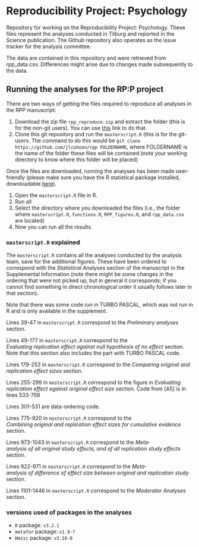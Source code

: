 # Reproducibility Project: Psychology
Repository for working on the Reproducibility Project: Psychology. These files represent the analyses conducted in Tilburg and
reported in the Science publication. The Github repository also operates as the issue tracker for the analysis committee.

The data are contained in this repository and were retrieved from rpp_data.csv. Differences might arise due to changes made subsequently to the data.

## Running the analyses for the RP:P project
There are two ways of getting the files required to reproduce all analyses in the RPP manuscript:

1. Download the zip file `rpp_reproduce.zip` and extract the folder (this is for the non-git users). You can use [this](https://github.com/jlcohoon/rpp/raw/master/rpp_reproduce.zip) link to do that.
2. Clone this git repository and run the `masterscript.R` (this is for the git-users. The command to do this would be `git clone https://github.com/jlcohoon/rpp FOLDERNAME`, where FOLDERNAME is the name of the folder these files will be contained (note your working directory to know where this folder will be placed)

Once the files are downloaded, running the analyses has been made user-friendly (please make sure you have the R statistical package installed, downloadable [here](https://cran.r-project.org/)).

1. Open the `masterscript.R` file in R.
2. Run all
3. Select the directory where you downloaded the files (i.e., the folder where `masterscript.R`, `functions.R`, `RPP_figures.R`, and `rpp_data.csv` are located)
4. Now you can run all the results.

### `masterscript.R` explained
The `masterscript.R` contains all the analyses conducted by the analysis team, save for the additional figures. These have been ordered to correspond with the *Statistical Analyses* section of the manuscript in the Supplemental Information (note there might be some changes in the ordering that were not picked up, but in general it corresponds; if you cannot find something in direct chronological order it usually follows later in that section). 

Note that there was some code run in TURBO PASCAL, which was not run in R and is only available in the supplement.

Lines 39-47 in `masterscript.R` correspond to the *Preliminary analyses* section.

Lines 49-177 in `masterscript.R` correspond to the *Evaluating replication effect against null hypothesis of no effect* section. Note that this section also includes the part with TURBO PASCAL code.

Lines 179-253 in `masterscript.R` correspond to the *Comparing original and replication effect sizes* section.

Lines 255-299 in `masterscript.R` correspond to the figure in *Evaluating replication effect against original effect size* section. Code from [A5] is in lines 533-759

Lines 301-531 are data-ordering code.

Lines 775-920 in `masterscript.R` correspond to the *Combining original and replication effect sizes for cumulative evidence​* section.

Lines 973-1043 in `masterscript.R` correspond to the *Meta­analysis of all original study effects, and of all replication study effects* section.

Lines 922-971 in `masterscript.R` correspond to the *Meta­analysis of difference of effect size between original and replication study* section.

Lines 1101-1446 in `masterscript.R` correspond to the *Moderator Analyses* section.

### versions used of packages in the analyses
- `R` package: `v3.2.1`
- `metafor` package: `v1.9-7`
- `Hmisc` package: `v3.16-0` 
